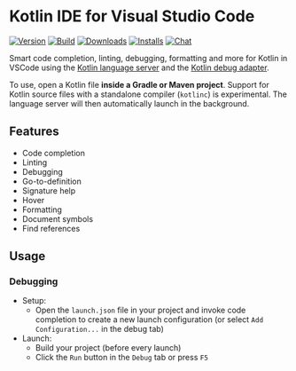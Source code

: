 # Kotlin IDE for Visual Studio Code
[![Version](https://raster.shields.io/visual-studio-marketplace/v/fwcd.kotlin)](https://marketplace.visualstudio.com/items?itemName=fwcd.kotlin)
[![Build](https://raster.shields.io/github/workflow/status/fwcd/vscode-kotlin/Build)](https://github.com/fwcd/kotlin-debug-adapter/actions)
[![Downloads](https://raster.shields.io/visual-studio-marketplace/d/fwcd.kotlin)](https://marketplace.visualstudio.com/items?itemName=fwcd.kotlin)
[![Installs](https://raster.shields.io/visual-studio-marketplace/i/fwcd.kotlin)](https://marketplace.visualstudio.com/items?itemName=fwcd.kotlin)
[![Chat](https://raster.shields.io/badge/chat-on%20discord-7289da)](https://discord.gg/cNtppzN)

Smart code completion, linting, debugging, formatting and more for Kotlin in VSCode using the [Kotlin language server](https://github.com/fwcd/kotlin-language-server) and the [Kotlin debug adapter](https://github.com/fwcd/kotlin-debug-adapter).

To use, open a Kotlin file **inside a Gradle or Maven project**. Support for Kotlin source files with a standalone compiler (`kotlinc`) is experimental. The language server will then automatically launch in the background.

## Features
* Code completion
* Linting
* Debugging
* Go-to-definition
* Signature help
* Hover
* Formatting
* Document symbols
* Find references

## Usage

### Debugging
* Setup:
    * Open the `launch.json` file in your project and invoke code completion to create a new launch configuration (or select `Add Configuration...` in the debug tab)
* Launch:
    * Build your project (before every launch)
	* Click the `Run` button in the `Debug` tab or press `F5`
